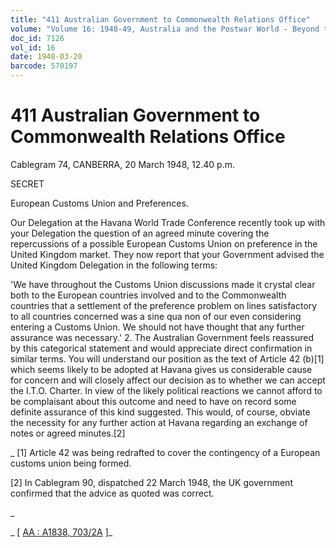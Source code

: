 ```yaml
---
title: "411 Australian Government to Commonwealth Relations Office"
volume: "Volume 16: 1948-49, Australia and the Postwar World - Beyond the Region"
doc_id: 7126
vol_id: 16
date: 1948-03-20
barcode: 570197
---
```


# 411 Australian Government to Commonwealth Relations Office

Cablegram 74, CANBERRA, 20 March 1948, 12.40 p.m.

SECRET

European Customs Union and Preferences.

Our Delegation at the Havana World Trade Conference recently took up with your Delegation the question of an agreed minute covering the repercussions of a possible European Customs Union on preference in the United Kingdom market. They now report that your Government advised the United Kingdom Delegation in the following terms:

'We have throughout the Customs Union discussions made it crystal clear both to the European countries involved and to the Commonwealth countries that a settlement of the preference problem on lines satisfactory to all countries concerned was a sine qua non of our even considering entering a Customs Union. We should not have thought that any further assurance was necessary.' 2. The Australian Government feels reassured by this categorical statement and would appreciate direct confirmation in similar terms. You will understand our position as the text of Article 42 (b)[1] which seems likely to be adopted at Havana gives us considerable cause for concern and will closely affect our decision as to whether we can accept the I.T.O. Charter. In view of the likely political reactions we cannot afford to be complaisant about this outcome and need to have on record some definite assurance of this kind suggested. This would, of course, obviate the necessity for any further action at Havana regarding an exchange of notes or agreed minutes.[2]

_ [1] Article 42 was being redrafted to cover the contingency of a European customs union being formed.

[2] In Cablegram 90, dispatched 22 March 1948, the UK government confirmed that the advice as quoted was correct.

_

_ [ [AA : A1838, 703/2A](http://www.naa.gov.au/cgi-bin/Search?O=I&Number=570197) ]_

